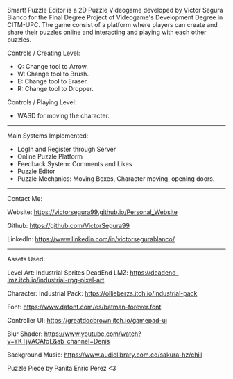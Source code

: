 Smart! Puzzle Editor is a 2D Puzzle Videogame developed by Víctor Segura Blanco for the Final Degree Project of Videogame's Development Degree in CITM-UPC. 
The game consist of a platform where players can create and share their puzzles online and interacting and playing with each other puzzles.

Controls / Creating Level:
- Q: Change tool to Arrow.
- W: Change tool to Brush.
- E: Change tool to Eraser.
- R: Change tool to Dropper.

Controls / Playing Level:
- WASD for moving the character.

---------------------------------

Main Systems Implemented:

- LogIn and Register through Server
- Online Puzzle Platform
- Feedback System: Comments and Likes
- Puzzle Editor
- Puzzle Mechanics: Moving Boxes, Character moving, opening doors.

---------------------------------

Contact Me: 

Website: https://victorsegura99.github.io/Personal_Website

Github: https://github.com/VictorSegura99

LinkedIn: https://www.linkedin.com/in/victorsegurablanco/

---------------------------------

Assets Used:

Level Art: Industrial Sprites DeadEnd LMZ: https://deadend-lmz.itch.io/industrial-rpg-pixel-art

Character: Industrial Pack: https://ollieberzs.itch.io/industrial-pack

Font: https://www.dafont.com/es/batman-forever.font

Controller UI: https://greatdocbrown.itch.io/gamepad-ui

Blur Shader: https://www.youtube.com/watch?v=YKTjVACAfqE&ab_channel=Denis

Background Music: https://www.audiolibrary.com.co/sakura-hz/chill

Puzzle Piece by Panita Enric Pérez <3
